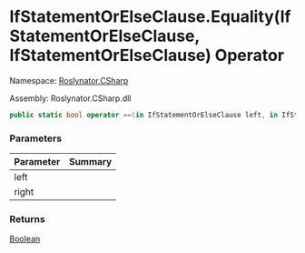 # IfStatementOrElseClause\.Equality\(IfStatementOrElseClause, IfStatementOrElseClause\) Operator

Namespace: [Roslynator.CSharp](../../README.md)

Assembly: Roslynator\.CSharp\.dll

```csharp
public static bool operator ==(in IfStatementOrElseClause left, in IfStatementOrElseClause right)
```

### Parameters

| Parameter | Summary |
| --------- | ------- |
| left | |
| right | |

### Returns

[Boolean](https://docs.microsoft.com/en-us/dotnet/api/system.boolean)


